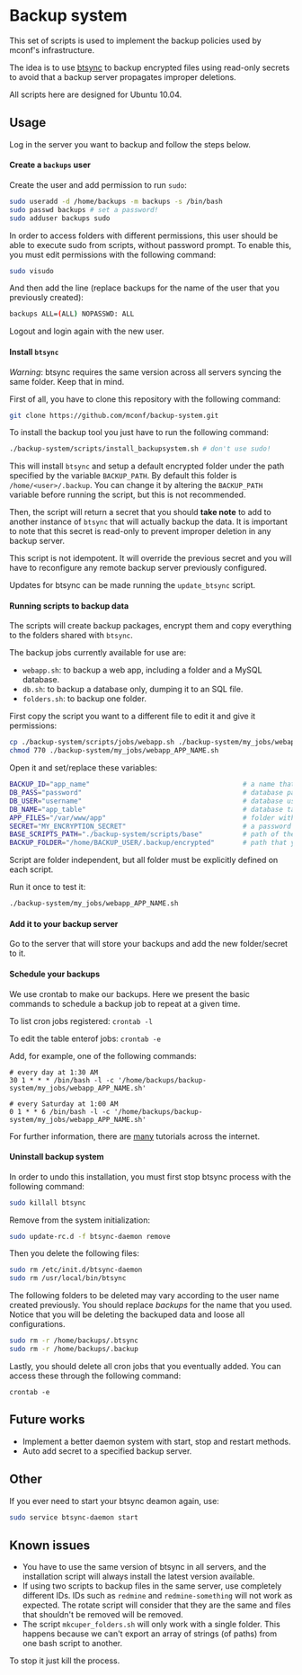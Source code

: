 # Backup system

This set of scripts is used to implement the backup policies used by mconf's infrastructure.

The idea is to use [btsync](http://labs.bittorrent.com/experiments/sync.html) to backup encrypted files using read-only secrets to avoid that a backup server propagates improper deletions.

All scripts here are designed for Ubuntu 10.04.


## Usage

Log in the server you want to backup and follow the steps below.


#### Create a `backups` user

Create the user and add permission to run `sudo`:

```bash
sudo useradd -d /home/backups -m backups -s /bin/bash
sudo passwd backups # set a password!
sudo adduser backups sudo
```

In order to access folders with different permissions, this user should be able to execute sudo from scripts, without password prompt. To enable this, you must edit permissions with the following command:

```bash
sudo visudo
```

And then add the line (replace backups for the name of the user that you previously created):

```bash
backups ALL=(ALL) NOPASSWD: ALL
```

Logout and login again with the new user.

#### Install `btsync`

*Warning*: btsync requires the same version across all servers syncing the same folder. Keep that in mind.

First of all, you have to clone this repository with the following command:

```bash
git clone https://github.com/mconf/backup-system.git
```

To install the backup tool you just have to run the following command:

```bash
./backup-system/scripts/install_backupsystem.sh # don't use sudo!
```

This will install `btsync` and setup a default encrypted folder under the path specified by the variable `BACKUP_PATH`. By default this folder is `/home/<user>/.backup`.
You can change it by altering the `BACKUP_PATH` variable before running the script, but this is not recommended.

Then, the script will return a secret that you should **take note** to add to another instance of `btsync` that will actually backup the data.
It is important to note that this secret is read-only to prevent improper deletion in any backup server.

This script is not idempotent. It will override the previous secret and you will have to reconfigure any remote backup server previously configured.

Updates for btsync can be made running the `update_btsync` script.


#### Running scripts to backup data

The scripts will create backup packages, encrypt them and copy everything to the folders shared with `btsync`.

The backup jobs currently available for use are:

* `webapp.sh`: to backup a web app, including a folder and a MySQL database.
* `db.sh`: to backup a database only, dumping it to an SQL file.
* `folders.sh`: to backup one folder.

First copy the script you want to a different file to edit it and give it permissions:

```bash
cp ./backup-system/scripts/jobs/webapp.sh ./backup-system/my_jobs/webapp_APP_NAME.sh
chmod 770 ./backup-system/my_jobs/webapp_APP_NAME.sh
```

Open it and set/replace these variables:

```bash
BACKUP_ID="app_name"                                      # a name that will be used to identify the files from this backup
DB_PASS="password"                                        # database password
DB_USER="username"                                        # database username
DB_NAME="app_table"                                       # database table name
APP_FILES="/var/www/app"                                  # folder with the files that will be backed up
SECRET="MY_ENCRYPTION_SECRET"                             # a password used to encrypt the files (make it as big as possible. 20+ )
BASE_SCRIPTS_PATH="./backup-system/scripts/base"          # path of the scripts used by other scripts
BACKUP_FOLDER="/home/BACKUP_USER/.backup/encrypted"       # path that you save the data, replace for you created login or change it completely
```

Script are folder independent, but all folder must be explicitly defined on each script.

Run it once to test it:

```bash
./backup-system/my_jobs/webapp_APP_NAME.sh
```

#### Add it to your backup server

Go to the server that will store your backups and add the new folder/secret to it.


#### Schedule your backups

We use crontab to make our backups. Here we present the basic commands to schedule a backup job to repeat at a given time.

To list cron jobs registered: `crontab -l`

To edit the table enterof jobs: `crontab -e`

Add, for example, one of the following commands:

```
# every day at 1:30 AM
30 1 * * * /bin/bash -l -c '/home/backups/backup-system/my_jobs/webapp_APP_NAME.sh'

# every Saturday at 1:00 AM
0 1 * * 6 /bin/bash -l -c '/home/backups/backup-system/my_jobs/webapp_APP_NAME.sh'
```

For further information, there are [many](http://www.cyberciti.biz/faq/how-do-i-add-jobs-to-cron-under-linux-or-unix-oses/) tutorials across the internet.


#### Uninstall backup system

In order to undo this installation, you must first stop btsync process with the following command:

```bash
sudo killall btsync
```

Remove from the system initialization:

```bash
sudo update-rc.d -f btsync-daemon remove
```

Then you delete the following files:

```bash
sudo rm /etc/init.d/btsync-daemon
sudo rm /usr/local/bin/btsync
```

The following folders to be deleted may vary according to the user name created previously. You should replace *backups* for the name that you used. Notice that you will be deleting the backuped data and loose all configurations.

```bash
sudo rm -r /home/backups/.btsync
sudo rm -r /home/backups/.backup
```
Lastly, you should delete all cron jobs that you eventually added. You can access these through the following command:

```
crontab -e
```

## Future works

* Implement a better daemon system with start, stop and restart methods.
* Auto add secret to a specified backup server.

## Other

If you ever need to start your btsync deamon again, use:

```bash
sudo service btsync-daemon start
```

## Known issues

* You have to use the same version of btsync in all servers, and the installation script will always
install the latest version available.
* If using two scripts to backup files in the same server, use completely different IDs. IDs such as `redmine` and `redmine-something`
will not work as expected. The rotate script will consider that they are the same and files that shouldn't be removed
will be removed.
* The script `mkcuper_folders.sh` will only work with a single folder. This happens because we can't export an array
of strings (of paths) from one bash script to another.

To stop it just kill the process.
